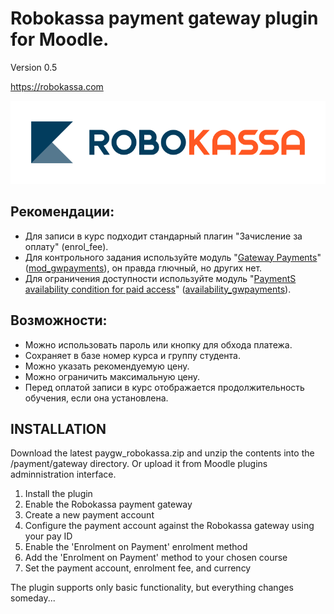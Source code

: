 # Robokassa payment gateway plugin for Moodle.

Version 0.5

https://robokassa.com

![alt text](https://raw.githubusercontent.com/Snickser/moodle-paygw_robokassa/da4ffeef22702ad4e087ca6ed78133f6c48dde65/pix/img.svg)

Рекомендации:
------------
+ Для записи в курс подходит стандарный плагин "Зачисление за оплату" (enrol_fee).
+ Для контрольного задания используйте модуль "[Gateway Payments](https://moodle.org/plugins/mod_gwpayments)" ([mod_gwpayments](https://github.com/Snickser/moodle-mod_gwpayments/tree/dev)), он правда глючный, но других нет.
+ Для ограничения доступности используйте модуль "[PaymentS availability condition for paid access](https://moodle.org/plugins/availability_gwpayments)" ([availability_gwpayments](https://github.com/Snickser/moodle-availability_gwpayments/tree/dev)).


Возможности:
------------
+ Можно использовать пароль или кнопку для обхода платежа.
+ Сохраняет в базе номер курса и группу студента.
+ Можно указать рекомендуемую цену.
+ Можно ограничить максимальную цену.
+ Перед оплатой записи в курс отображается продолжительность обучения, если она установлена.


INSTALLATION
------------
Download the latest paygw_robokassa.zip and unzip the contents into the /payment/gateway directory. Or upload it from Moodle plugins adminnistration interface.

1. Install the plugin
2. Enable the Robokassa payment gateway
3. Create a new payment account
4. Configure the payment account against the Robokassa gateway using your pay ID
5. Enable the 'Enrolment on Payment' enrolment method
6. Add the 'Enrolment on Payment' method to your chosen course
7. Set the payment account, enrolment fee, and currency

The plugin supports only basic functionality, but everything changes someday...
